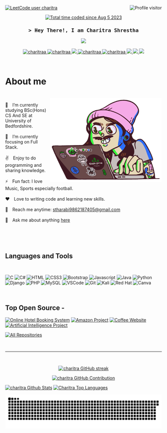 
<a href="https://komarev.com/ghpvc/?username=charitraa">
  <img align="right" src="https://komarev.com/ghpvc/?username=charitraa&label=Visitors&color=blue&style=flat" alt="Profile visitor" />
</a

  [![LeetCode user charitra](https://img.shields.io/badge/dynamic/json?style=for-the-badge&labelColor=black&color=%23ffa116&label=Solved&query=solvedOverTotal&url=https%3A%2F%2Fleetcode-badge.vercel.app%2Fapi%2Fusers%2Fcharitraa&logo=leetcode&logoColor=yellow)](https://leetcode.com/charitraa/)

<p align="center"><a href="https://wakatime.com/@8b338e0c-5f4d-4b55-9596-6a45dec526a1"><img src="https://wakatime.com/badge/user/8b338e0c-5f4d-4b55-9596-6a45dec526a1.svg" alt="Total time coded since Aug 5 2023" /></a>
  </p>
    
<!-- Intro  -->
<h3 align="center">
        <samp>&gt; Hey There!, I am
                <b>Charitra Shrestha</b>
        </samp>
  
</h3>
<p align="center" >
  <a href="https://git.io/typing-svg"><img src="https://readme-typing-svg.herokuapp.com?font=Fira+code&pause=1000&color=F7F7F7&lines=Computer+Science+Undergraduate;Full+Stack+Software+Engineer;&center=true&width=500&height=50"></a>
</p>


<p align="center">
 <a href="https://www.linkedin.com/in/charitra-shrestha-78245b270/" target="_blank">
  <img src="https://img.shields.io/badge/LinkedIn-0077B5?style=for-the-badge&logo=linkedin&logoColor=white" alt="charitraa"/>
 </a>
 <a href="https://dev.to/charitraa" target="_blank">
  <img src="https://img.shields.io/badge/dev.to-0A0A0A?style=for-the-badge&logo=dev.to&logoColor=white" alt="charitraa" />
 </a>
 <a href="https://twitter.com/ROYALXGAMER9" target="_blank">
  <img src="https://img.shields.io/badge/Twitter-1DA1F2?style=for-the-badge&logo=twitter&logoColor=white" />
 </a>
 <a href="https://www.instagram.com/stha_ravii/" target="_blank">
  <img src="https://img.shields.io/badge/Instagram-fe4164?style=for-the-badge&logo=instagram&logoColor=white" alt="charitraa" />
 </a> 
 <a href="https://www.facebook.com/stharabi.charitra/" target="_blank">
  <img src="https://img.shields.io/badge/Facebook-20BEFF?&style=for-the-badge&logo=facebook&logoColor=white" alt="charitraa"  />
  </a> 
   <a href="https://www.youtube.com/@nooehack4073/" target="_blank">
  <img src="https://img.shields.io/badge/YouTube-%23FF0000.svg?style=for-the-badge&logo=YouTube&logoColor=white"  />
  </a> 
    <a href="https://www.tiktok.com/@stha_ravii" target="_blank">
  <img src="https://img.shields.io/badge/TikTok-%23000000.svg?style=for-the-badge&logo=TikTok&logoColor=white"  />
  </a>
  <a href="https://www.reddit.com/user/Choice-Eggplant-5900" target="_blank">
  <img src="https://img.shields.io/badge/Reddit-FF4500?style=for-the-badge&logo=reddit&logoColor=white" />
  </a>
  
</p>
<br />

<!-- About Section -->
 # About me
 
<p>
  <br/>
 <img align="right" width="360" src="06f21a161921919.63cd7887d0a70.gif" alt="Coding gif"/>

🔭&emsp;I’m currently studying BSc(Hons) CS And SE at University of Bedfordshire.<br/><br/>
🌱&emsp;I’m currently focusing on Full Stack.<br/><br/>
✌️&emsp;Enjoy to do programming and sharing knowledge. <br/><br/>
⚡&emsp;Fun fact: I love Music, Sports especially football. <br/><br/>
❤️&emsp;Love to writing code and learning new skills. <br/><br/>
📧&emsp;Reach me anytime: stharabi9862187405@gmail.com<br/><br/>
💬&emsp;Ask me about anything [here](https://github.com/charitraa/charitraa/issues)

</p>

<br/>
<br/>
<br/>

## Languages and Tools
<br/>

![C](https://img.shields.io/badge/c-%2300599C.svg?style=for-the-badge&logo=c&logoColor=white)
![C#](https://img.shields.io/badge/c%23-%23239120.svg?style=for-the-badge&logo=c-sharp&logoColor=white)
![HTML](https://img.shields.io/badge/HTML5-E34F26?style=for-the-badge&logo=html5&logoColor=white)
![CSS3](https://img.shields.io/badge/CSS3-1572B6?style=for-the-badge&logo=css3&logoColor=white)
![Bootstrap](https://img.shields.io/badge/bootstrap-%238511FA.svg?style=for-the-badge&logo=bootstrap&logoColor=white)
![Javascript](https://img.shields.io/badge/Javascript-F0DB4F?style=for-the-badge&labelColor=black&logo=javascript&logoColor=F0DB4F)
![Java](https://img.shields.io/badge/java-%23ED8B00.svg?style=for-the-badge&logo=openjdk&logoColor=white)
![Python](https://img.shields.io/badge/python-3670A0?style=for-the-badge&logo=python&logoColor=ffdd54)
![Django](https://img.shields.io/badge/django-%23092E20.svg?style=for-the-badge&logo=django&logoColor=white)
![PHP](https://img.shields.io/badge/php-%23777BB4.svg?style=for-the-badge&logo=php&logoColor=white)
![MySQL](https://img.shields.io/badge/mysql-%2300f.svg?style=for-the-badge&logo=mysql&logoColor=white)
![VSCode](https://img.shields.io/badge/Visual_Studio-0078d7?style=for-the-badge&logo=visual%20studio&logoColor=white)
![Git](https://img.shields.io/badge/Git-F05032?style=for-the-badge&logo=git&logoColor=white)
![Kali](https://img.shields.io/badge/Kali_Linux-268BEE?style=for-the-badge&logo=kalilinux&logoColor=white)
![Red Hat](https://img.shields.io/badge/Red%20Hat-EE0000?style=for-the-badge&logo=redhat&logoColor=white)
![Canva](https://img.shields.io/badge/Canva-%2300C4CC.svg?style=for-the-badge&logo=Canva&logoColor=white)

<br/>

## Top Open Source -
[![Online Hotel Booking System ](https://github-readme-stats.vercel.app/api/pin/?username=charitraa&repo=Online-Hotel-Booking-System&border_color=7F3FBF&bg_color=0D1117&title_color=C9D1D9&text_color=8B949E&icon_color=7F3FBF)](https://github.com/charitraa/Online-Hotel-Booking-System)
[![Amazon Project](https://github-readme-stats.vercel.app/api/pin/?username=charitraa&repo=Amazon-Project&border_color=7F3FBF&bg_color=0D1117&title_color=C9D1D9&text_color=8B949E&icon_color=7F3FBF)](https://github.com/charitraa/Amazon-Project)
[![Coffee Website](https://github-readme-stats.vercel.app/api/pin/?username=charitraa&repo=Coffee-Website&border_color=7F3FBF&bg_color=0D1117&title_color=C9D1D9&text_color=8B949E&icon_color=7F3FBF)](https://github.com/charitraa/Coffee-Website)
[![Artificial Intelligence Project](https://github-readme-stats.vercel.app/api/pin/?username=charitraa&repo=Artificial-Intelligence-Project&border_color=7F3FBF&bg_color=0D1117&title_color=C9D1D9&text_color=8B949E&icon_color=7F3FBF)](https://github.com/charitraa/Artificial-Intelligence-Project)

<p align="left">
  <a href="https://github.com/charitraa?tab=repositories" target="_blank"><img alt="All Repositories" title="All Repositories" src="https://img.shields.io/badge/-All%20Repos-2962FF?style=for-the-badge&logo=koding&logoColor=white"/></a>
</p>

<br/>
<hr/>
<br/>

<p align="center">
  <a href="https://github.com/charitraa">
    <img src="https://github-readme-streak-stats.herokuapp.com/?user=charitraa&theme=radical&border=7F3FBF&background=0D1117" alt="charitra GitHub streak"/>
  </a>
</p>

<p align="center">
  <a href="https://github.com/charitraa">
    <img src="https://github-profile-summary-cards.vercel.app/api/cards/profile-details?username=charitraa&theme=radical" alt="charitra GitHub Contribution"/>
  </a>
</p>

<a> 
    <a href="https://github.com/charitraa"><img alt="charitra Github Stats" src="https://github-readme-stats.vercel.app/api?username=charitraa&show_icons=true&count_private=true&theme=react&border_color=7F3FBF&bg_color=0D1117&title_color=F85D7F&icon_color=F8D866" height="192px" width="49.5%"/></a>
  <a href="https://github.com/charitraa"><img alt="Charitra Top Languages" src="https://denvercoder1-github-readme-stats.vercel.app/api/top-langs/?username=charitraa&langs_count=8&layout=compact&theme=react&border_color=7F3FBF&bg_color=0D1117&title_color=F85D7F&icon_color=F8D866" height="192px" width="49.5%"/></a>
  <br/>
</a>

![snake animation](https://github.com/charitraa/charitraa/blob/manual-run-output/only-svg/github-contribution-grid-snake-dark.svg)
